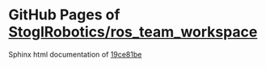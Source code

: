 GitHub Pages of [StoglRobotics/ros_team_workspace](https://github.com/StoglRobotics/ros_team_workspace.git)
===
Sphinx html documentation of [19ce81be](https://github.com/StoglRobotics/ros_team_workspace/tree/19ce81be3ef0ff4e48ff6ffe338fbc8a81efbaff)
